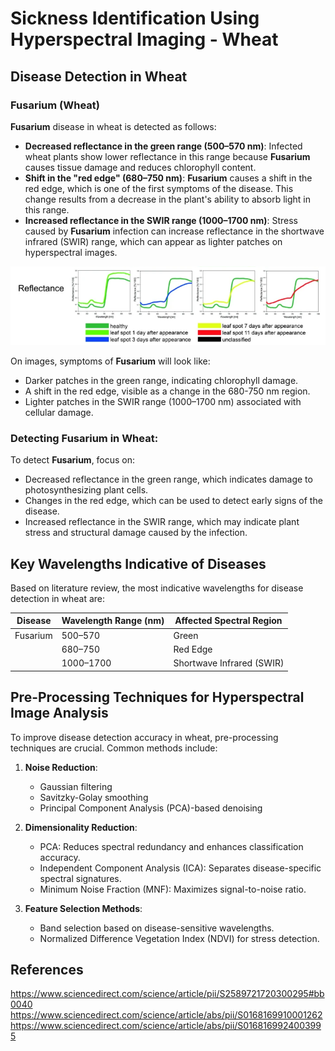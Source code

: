 # Sickness Identification Using Hyperspectral Imaging - Wheat

## Disease Detection in Wheat

### **Fusarium (Wheat)**
**Fusarium** disease in wheat is detected as follows:

- **Decreased reflectance in the green range (500–570 nm)**: Infected wheat plants show lower reflectance in this range because **Fusarium** causes tissue damage and reduces chlorophyll content.
- **Shift in the "red edge" (680–750 nm)**: **Fusarium** causes a shift in the red edge, which is one of the first symptoms of the disease. This change results from a decrease in the plant's ability to absorb light in this range.
- **Increased reflectance in the SWIR range (1000–1700 nm)**: Stress caused by **Fusarium** infection can increase reflectance in the shortwave infrared (SWIR) range, which can appear as lighter patches on hyperspectral images.

![red edge](img/rededge.png)

On images, symptoms of **Fusarium** will look like:
- Darker patches in the green range, indicating chlorophyll damage.
- A shift in the red edge, visible as a change in the 680-750 nm region.
- Lighter patches in the SWIR range (1000–1700 nm) associated with cellular damage.

### Detecting **Fusarium** in Wheat:
To detect **Fusarium**, focus on:
- Decreased reflectance in the green range, which indicates damage to photosynthesizing plant cells.
- Changes in the red edge, which can be used to detect early signs of the disease.
- Increased reflectance in the SWIR range, which may indicate plant stress and structural damage caused by the infection.


## Key Wavelengths Indicative of Diseases
Based on literature review, the most indicative wavelengths for disease detection in wheat are:

| Disease   | Wavelength Range (nm) | Affected Spectral Region |
|-----------|----------------------|-------------------------|
| Fusarium  | 500–570              | Green                   |
|   | 680–750              | Red Edge                |
|   | 1000–1700            | Shortwave Infrared (SWIR)|

## Pre-Processing Techniques for Hyperspectral Image Analysis
To improve disease detection accuracy in wheat, pre-processing techniques are crucial. Common methods include:

1. **Noise Reduction**:
   - Gaussian filtering
   - Savitzky-Golay smoothing
   - Principal Component Analysis (PCA)-based denoising

2. **Dimensionality Reduction**:
   - PCA: Reduces spectral redundancy and enhances classification accuracy.
   - Independent Component Analysis (ICA): Separates disease-specific spectral signatures.
   - Minimum Noise Fraction (MNF): Maximizes signal-to-noise ratio.

3. **Feature Selection Methods**:
   - Band selection based on disease-sensitive wavelengths.
   - Normalized Difference Vegetation Index (NDVI) for stress detection.

## References
https://www.sciencedirect.com/science/article/pii/S2589721720300295#bb0040
https://www.sciencedirect.com/science/article/abs/pii/S0168169910001262
https://www.sciencedirect.com/science/article/abs/pii/S0168169924003995
